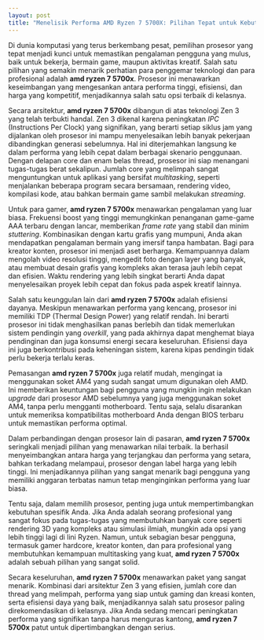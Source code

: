 ```yaml
---
layout: post
title: "Menelisik Performa AMD Ryzen 7 5700X: Pilihan Tepat untuk Kebutuhan Anda"
---
```


Di dunia komputasi yang terus berkembang pesat, pemilihan prosesor yang tepat menjadi kunci untuk memastikan pengalaman pengguna yang mulus, baik untuk bekerja, bermain game, maupun aktivitas kreatif. Salah satu pilihan yang semakin menarik perhatian para penggemar teknologi dan para profesional adalah **amd ryzen 7 5700x**. Prosesor ini menawarkan keseimbangan yang mengesankan antara performa tinggi, efisiensi, dan harga yang kompetitif, menjadikannya salah satu opsi terbaik di kelasnya.

Secara arsitektur, **amd ryzen 7 5700x** dibangun di atas teknologi Zen 3 yang telah terbukti handal. Zen 3 dikenal karena peningkatan *IPC* (Instructions Per Clock) yang signifikan, yang berarti setiap siklus jam yang dijalankan oleh prosesor ini mampu menyelesaikan lebih banyak pekerjaan dibandingkan generasi sebelumnya. Hal ini diterjemahkan langsung ke dalam performa yang lebih cepat dalam berbagai skenario penggunaan. Dengan delapan core dan enam belas thread, prosesor ini siap menangani tugas-tugas berat sekalipun. Jumlah core yang melimpah sangat menguntungkan untuk aplikasi yang bersifat *multitasking*, seperti menjalankan beberapa program secara bersamaan, rendering video, kompilasi kode, atau bahkan bermain game sambil melakukan *streaming*.

Untuk para gamer, **amd ryzen 7 5700x** menawarkan pengalaman yang luar biasa. Frekuensi boost yang tinggi memungkinkan penanganan game-game AAA terbaru dengan lancar, memberikan *frame rate* yang stabil dan minim *stuttering*. Kombinasikan dengan kartu grafis yang mumpuni, Anda akan mendapatkan pengalaman bermain yang imersif tanpa hambatan. Bagi para kreator konten, prosesor ini menjadi aset berharga. Kemampuannya dalam mengolah video resolusi tinggi, mengedit foto dengan layer yang banyak, atau membuat desain grafis yang kompleks akan terasa jauh lebih cepat dan efisien. Waktu rendering yang lebih singkat berarti Anda dapat menyelesaikan proyek lebih cepat dan fokus pada aspek kreatif lainnya.

Salah satu keunggulan lain dari **amd ryzen 7 5700x** adalah efisiensi dayanya. Meskipun menawarkan performa yang kencang, prosesor ini memiliki TDP (Thermal Design Power) yang relatif rendah. Ini berarti prosesor ini tidak menghasilkan panas berlebih dan tidak memerlukan sistem pendingin yang *overkill*, yang pada akhirnya dapat menghemat biaya pendinginan dan juga konsumsi energi secara keseluruhan. Efisiensi daya ini juga berkontribusi pada keheningan sistem, karena kipas pendingin tidak perlu bekerja terlalu keras.

Pemasangan **amd ryzen 7 5700x** juga relatif mudah, mengingat ia menggunakan soket AM4 yang sudah sangat umum digunakan oleh AMD. Ini memberikan keuntungan bagi pengguna yang mungkin ingin melakukan *upgrade* dari prosesor AMD sebelumnya yang juga menggunakan soket AM4, tanpa perlu mengganti motherboard. Tentu saja, selalu disarankan untuk memeriksa kompatibilitas motherboard Anda dengan BIOS terbaru untuk memastikan performa optimal.

Dalam perbandingan dengan prosesor lain di pasaran, **amd ryzen 7 5700x** seringkali menjadi pilihan yang menawarkan nilai terbaik. Ia berhasil menyeimbangkan antara harga yang terjangkau dan performa yang setara, bahkan terkadang melampaui, prosesor dengan label harga yang lebih tinggi. Ini menjadikannya pilihan yang sangat menarik bagi pengguna yang memiliki anggaran terbatas namun tetap menginginkan performa yang luar biasa.

Tentu saja, dalam memilih prosesor, penting juga untuk mempertimbangkan kebutuhan spesifik Anda. Jika Anda adalah seorang profesional yang sangat fokus pada tugas-tugas yang membutuhkan banyak core seperti rendering 3D yang kompleks atau simulasi ilmiah, mungkin ada opsi yang lebih tinggi lagi di lini Ryzen. Namun, untuk sebagian besar pengguna, termasuk gamer hardcore, kreator konten, dan para profesional yang membutuhkan kemampuan multitasking yang kuat, **amd ryzen 7 5700x** adalah sebuah pilihan yang sangat solid.

Secara keseluruhan, **amd ryzen 7 5700x** menawarkan paket yang sangat menarik. Kombinasi dari arsitektur Zen 3 yang efisien, jumlah core dan thread yang melimpah, performa yang siap untuk gaming dan kreasi konten, serta efisiensi daya yang baik, menjadikannya salah satu prosesor paling direkomendasikan di kelasnya. Jika Anda sedang mencari peningkatan performa yang signifikan tanpa harus menguras kantong, **amd ryzen 7 5700x** patut untuk dipertimbangkan dengan serius.
